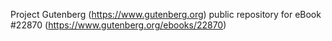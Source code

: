 Project Gutenberg (https://www.gutenberg.org) public repository for eBook #22870 (https://www.gutenberg.org/ebooks/22870)
